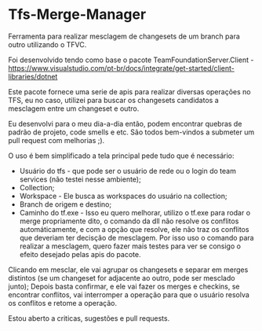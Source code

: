# Tfs-Merge-Manager
Ferramenta para realizar mesclagem de changesets de um branch para outro utilizando o TFVC.


Foi desenvolvido tendo como base o pacote TeamFoundationServer.Client - https://www.visualstudio.com/pt-br/docs/integrate/get-started/client-libraries/dotnet

Este pacote fornece uma serie de apis para realizar diversas operações no TFS, eu no caso, utilizei para buscar os changesets candidatos a mesclagem entre um changeset e outro.

Eu desenvolvi para o meu dia-a-dia então, podem encontrar quebras de padrão de projeto, code smells e etc. São todos bem-vindos a submeter um pull request com melhorias ;).

O uso é bem simplificado a tela principal pede tudo que é necessário:
- Usuário do tfs - que pode ser o usuário de rede ou o login do team services (não testei nesse ambiente);
- Collection;
- Workspace - Ele busca as workspaces do usuário na collection;
- Branch de origem e destino;
- Caminho do tf.exe - Isso eu quero melhorar, utilizo o tf.exe para rodar o merge propriamente dito, o comando da dll não resolve os conflitos automáticamente, e com a opção que resolve, ele não traz os conflitos que deveriam ter decisção de mesclagem. Por isso uso o comando para realizar a mesclagem, quero fazer mais testes para ver se consigo o efeito desejado pelas apis do pacote.

Clicando em mesclar, ele vai agrupar os changesets e separar em merges distintos (se um changeset for adjacente ao outro, pode ser mesclado junto);
Depois basta confirmar, e ele vai fazer os merges e checkins, se encontrar conflitos, vai interromper a operação para que o usuário resolva os conflitos e retome a operação.

Estou aberto a criticas, sugestões e pull requests.
